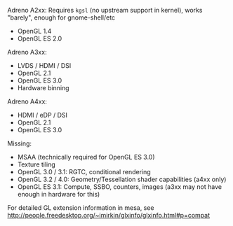 Adreno A2xx: Requires `kgsl` (no upstream support in kernel), works "barely", enough for gnome-shell/etc
 * OpenGL 1.4
 * OpenGL ES 2.0

Adreno A3xx:
 * LVDS / HDMI / DSI
 * OpenGL 2.1
 * OpenGL ES 3.0
 * Hardware binning

Adreno A4xx:
 * HDMI / eDP / DSI
 * OpenGL 2.1
 * OpenGL ES 3.0

Missing:
* MSAA (technically required for OpenGL ES 3.0)
* Texture tiling
* OpenGL 3.0 / 3.1: RGTC, conditional rendering
* OpenGL 3.2 / 4.0: Geometry/Tessellation shader capabilities (a4xx only)
* OpenGL ES 3.1: Compute, SSBO, counters, images (a3xx may not have enough in hardware for this)

For detailed GL extension information in mesa, see http://people.freedesktop.org/~imirkin/glxinfo/glxinfo.html#p=compat